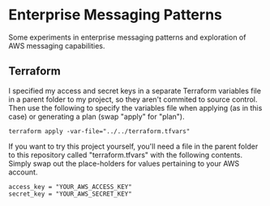 # Enterprise Messaging Patterns
Some experiments in enterprise messaging patterns and exploration of AWS messaging capabilities.
## Terraform
I specified my access and secret keys in a separate Terraform variables file in a parent folder to my project, so they aren't commited to source control.
Then use the following to specify the variables file when applying (as in this case) or generating a plan (swap "apply" for "plan").
````
terraform apply -var-file="../../terraform.tfvars"
````
If you want to try this project yourself, you'll need a file in the parent folder to this repository called "terraform.tfvars" with the following contents.
Simply swap out the place-holders for values pertaining to your AWS account.
````
access_key = "YOUR_AWS_ACCESS_KEY"
secret_key = "YOUR_AWS_SECRET_KEY"
````